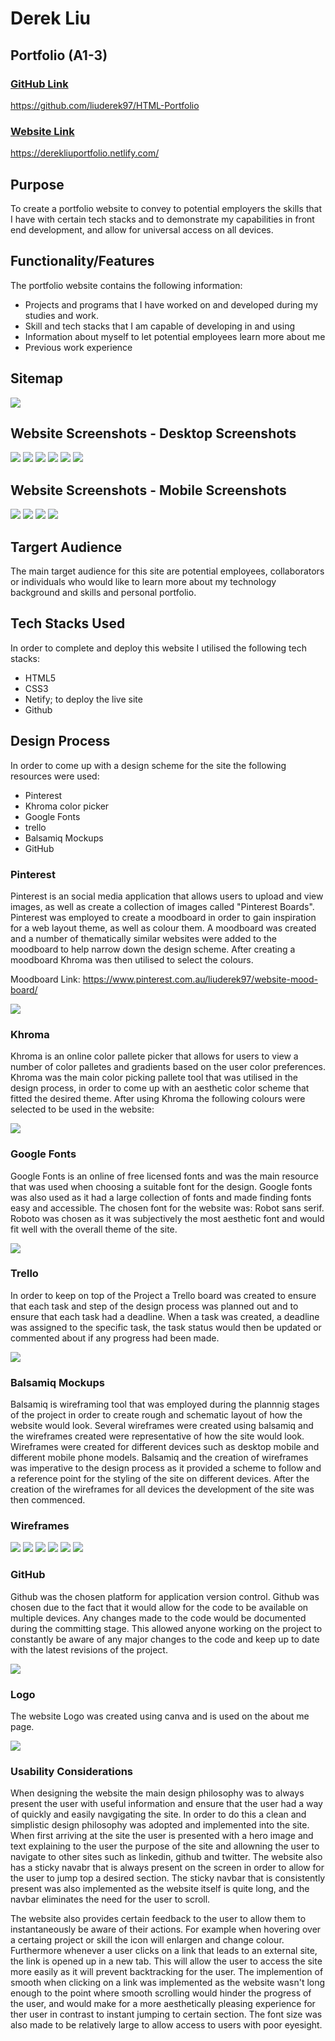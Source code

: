 # Derek Liu

## Portfolio (A1-3)

### <u>GitHub Link</u>

<https://github.com/liuderek97/HTML-Portfolio>

### <u>Website Link</u>

<https://derekliuportfolio.netlify.com/>

## Purpose

To create a portfolio website to convey to potential employers the skills that I have with certain tech stacks and to demonstrate my capabilities in front end development, and allow for universal access on all devices.

## Functionality/Features

The portfolio website contains the following information:

- Projects and programs that I have worked on and developed during my studies and work.
- Skill and tech stacks that I am capable of developing in and using 
- Information about myself to let potential employees learn more about me
- Previous work experience 

## Sitemap

<img src="images/Sitemap.png" >

## Website Screenshots - Desktop Screenshots


<img src="images/Home Screen Shot.png"   />  


<img src="images/Projects Screenshot.png" /> 


<img src="images/Projects pt2 screenshot.png" >  


<img src="images/Skills screenshot.png" />  


<img src="images/Skills Pt2.png"  />  


<img src="images/About screenshot.png" />

## Website Screenshots - Mobile Screenshots

<img src="images/Mobile Screenshot.png">


<img src="images/Mobile projects screenshot.png">


<img src="images/Mobile Skills Screenshot.png">


<img src="images/About mobile screenshot.png">


## Targert Audience 

The main target audience for this site are potential employees, collaborators or individuals who would like to learn more about my technology background and skills and personal portfolio.

## Tech Stacks Used

In order to complete and deploy this website I utilised the following tech stacks:
* HTML5
* CSS3
* Netify; to deploy the live site
* Github

## Design Process

In order to come up with a design scheme for the site the following resources were used:
* Pinterest
* Khroma color picker
* Google Fonts
* trello 
* Balsamiq Mockups
* GitHub

### Pinterest

Pinterest is an social media application that allows users to upload and view images, as well as create a collection of images called "Pinterest Boards". Pinterest was employed to create a moodboard in order to gain inspiration for a web layout theme, as well as colour them. A moodboard was created and a number of thematically  similar websites were added to the moodboard to help narrow down the design scheme. After creating a moodboard Khroma was then utilised to select the colours.

Moodboard Link: <https://www.pinterest.com.au/liuderek97/website-mood-board/>

<img src="images/Moodboard.png">

### Khroma

Khroma is an online color pallete picker that allows for users to view a number of color palletes and gradients based on the user color preferences. Khroma was the main color picking pallete tool that was utilised in the design process, in order to come up with an aesthetic color scheme that fitted the desired theme. After using Khroma the following colours were selected to be used in the website:

<img src="images/Khroma Screenshot.png">

### Google Fonts

Google Fonts is an online of free licensed fonts and was the main resource that was used when choosing a suitable font for the design. Google fonts was also used as it had a large collection of fonts and made finding fonts easy and accessible. The chosen font for the website was: Robot sans serif. Roboto was chosen as it was subjectively the most aesthetic font and would fit well with the overall theme of the site.

<img src="images/Google Fonts Screenshot.png">



### Trello

In order to keep on top of the Project a Trello board was created to ensure that each task and step of the design process was planned out and to ensure that each task had a deadline. When a task was created, a deadline was assigned to the specific task, the task status would then be updated or commented about if any progress had been made.

<img src="images/Trello Screenshot.png">

### Balsamiq Mockups

Balsamiq is wireframing tool that was employed during the plannnig stages of the project in order to create rough and schematic layout of how the website would look. Several wireframes were created using balsamiq and the wireframes created were representative of how the site would look. Wireframes were created for different devices such as desktop mobile and different mobile phone models. Balsamiq and the creation of wireframes was imperative to the design process as it provided a scheme to follow and a reference point for the styling of the site on different devices. After the creation of the wireframes for all devices the development of the site was then commenced.


### Wireframes

<img src="images/Home Page Screenshot.png">

<img src="images/Projects wireframe Screenshot.png">

<img src="images/Skills wireframe Screenshot.png">

<img src="images/About wireframe Screenshot.png">

<img src="images/Experience Screenshot.png">

<img src="images/Contact Me Screenshot.png">

### GitHub

Github was the chosen platform for application version control. Github was chosen due to the fact that it would allow for the code to be available on multiple devices. Any changes made to the code would be documented during the committing stage. This allowed anyone working on the project to constantly be aware of any major changes to the code and keep up to date with the latest revisions of the project. 

<img src="images/Github Screenshot.png">

### Logo

The website Logo was created using canva and is used on the about me page.

<img src="images/logo.png">


### Usability Considerations

When designing the website the main design philosophy was to always present the user with useful information and ensure that the user had a way of quickly and easily navgigating the site. In order to do this a clean and simplistic design philosophy was adopted and implemented into the site. When first arriving at the site the user is presented with a hero image and text explaining to the user the purpose of the site and allowning the user to navigate to other sites such as linkedin, github and twitter. The website also has a sticky navabr that is always present on the screen in order to allow for the user to jump top a desired section. The sticky navbar that is consistently present was also implemented as the website itself is quite long, and the navbar eliminates the need for the user to scroll.

The website also provides certain feedback to the user to allow them to instantaneously be aware of their actions. For example when hovering over a certaing project or skill the icon will enlargen and change colour. Furthermore whenever a user clicks on a link that leads to an external site, the link is opened up in a new tab. This will allow the user to access the site more easily as it will prevent backtracking for the user. The implemention of smooth when clicking on a link was implemented as the website wasn't long enough to the point where smooth scrolling would hinder the progress of the user, and would make for a more aesthetically pleasing experience for ther user in contrast to instant jumping to certain section. The font size was also made to be relatively large to allow access to users with poor eyesight.

                                          
                                           
                                         
